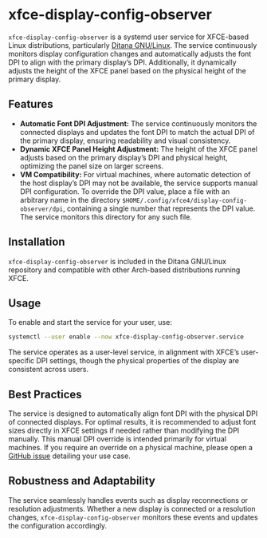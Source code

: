 # xfce-display-config-observer

`xfce-display-config-observer` is a systemd user service for XFCE-based Linux distributions, particularly [Ditana GNU/Linux](https://ditana.org). The service continuously monitors display configuration changes and automatically adjusts the font DPI to align with the primary display’s DPI. Additionally, it dynamically adjusts the height of the XFCE panel based on the physical height of the primary display.

## Features
- **Automatic Font DPI Adjustment:** The service continuously monitors the connected displays and updates the font DPI to match the actual DPI of the primary display, ensuring readability and visual consistency.
- **Dynamic XFCE Panel Height Adjustment:** The height of the XFCE panel adjusts based on the primary display’s DPI and physical height, optimizing the panel size on larger screens.
- **VM Compatibility:** For virtual machines, where automatic detection of the host display’s DPI may not be available, the service supports manual DPI configuration. To override the DPI value, place a file with an arbitrary name in the directory `$HOME/.config/xfce4/display-config-observer/dpi`, containing a single number that represents the DPI value. The service monitors this directory for any such file.

## Installation
`xfce-display-config-observer` is included in the Ditana GNU/Linux repository and compatible with other Arch-based distributions running XFCE.

## Usage
To enable and start the service for your user, use:

```bash
systemctl --user enable --now xfce-display-config-observer.service
```

The service operates as a user-level service, in alignment with XFCE’s user-specific DPI settings, though the physical properties of the display are consistent across users.

## Best Practices
The service is designed to automatically align font DPI with the physical DPI of connected displays. For optimal results, it is recommended to adjust font sizes directly in XFCE settings if needed rather than modifying the DPI manually. This manual DPI override is intended primarily for virtual machines. If you require an override on a physical machine, please open a [GitHub issue](https://github.com/acrion/xfce-display-config-observer/issues/new) detailing your use case.

## Robustness and Adaptability
The service seamlessly handles events such as display reconnections or resolution adjustments. Whether a new display is connected or a resolution changes, `xfce-display-config-observer` monitors these events and updates the configuration accordingly.
